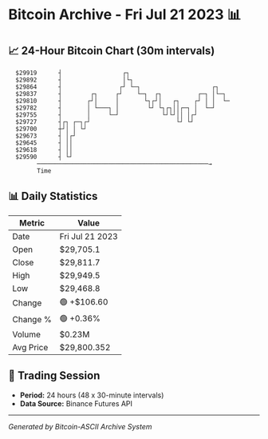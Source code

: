# Bitcoin Archive - Fri Jul 21 2023 📊

## 📈 24-Hour Bitcoin Chart (30m intervals)

```
  $29919      ┤                 ┌┐                             
  $29892      ┤                 │└┐                            
  $29864      ┤                ┌┘ └─┐                    ┌┐    
  $29837      ┤        ┌┐     ┌┘    └─┐  ┌┐          ┌─┐ │└─┐  
  $29810      ┤       ┌┘│     │       └┐┌┘│   ┌┐    ┌┘ │ │  └─ 
  $29782      ┤       │ └───┐ │        └┘ └┐┌┐││┌─┐ │  └─┘     
  $29755      ┤       │     └─┘            └┘└┘││ │┌┘          
  $29727      ┤┌┐ ┌─┐┌┘                        └┘ └┘           
  $29700      ┼┘│ │ └┘                                         
  $29673      ┤ │┌┘                                            
  $29645      ┤ ││                                             
  $29618      ┤ ││                                             
  $29590      ┤ └┘                                             
        ────────────────────────────────────────────────→
        Time
```

## 📊 Daily Statistics

| Metric | Value |
|--------|-------|
| Date | Fri Jul 21 2023 |
| Open | $29,705.1 |
| Close | $29,811.7 |
| High | $29,949.5 |
| Low | $29,468.8 |
| Change | 🟢 +$106.60 |
| Change % | 🟢 +0.36% |
| Volume | $0.23M |
| Avg Price | $29,800.352 |

## 📅 Trading Session

- **Period:** 24 hours (48 x 30-minute intervals)
- **Data Source:** Binance Futures API

---
*Generated by Bitcoin-ASCII Archive System*
